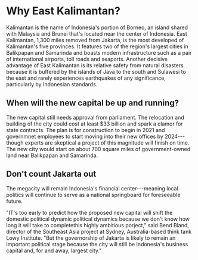 # Why East Kalimantan?

Kalimantan is the name of Indonesia's portion of Borneo, an island shared with Malaysia and Brunei that's located near the center of Indonesia. East Kalimantan, 1,300 miles removed from Jakarta, is the most developed of Kalimantan's five provinces. It features two of the region's largest cities in Balikpapan and Samarinda and boasts modern infrastructure such as a pair of international airports, toll roads and seaports. Another decisive advantage of East Kalimantan is its relative safety from natural disasters because it is buffered by the islands of Java to the south and Sulawesi to the east and rarely experiences earthquakes of any significance, particularly by Indonesian standards.

## When will the new capital be up and running?

The new capital still needs approval from parliament. The relocation and building of the city could cost at least $33 billion and spark a clamor for state contracts. The plan is for construction to begin in 2021 and governmnet employees to start moving into their new offices by 2024---though experts are skeptical a project of this magnitude will finish on time. The new city would start on about 700 square miles of government-owned land near Balikpapan and Samarinda.

## Don't count Jakarta out

The megacity will remain Indonesia's financial center---meaning local politics will continue to serve as a national springboard for foreseeable future.

"IT's too early to predict how the proposed new capital will shift the domestic political dynamic political dynamics because we don't know how long it will take to completethis highly ambitious porject," said Bend Bland, director of the Southeast Asia project at Sydney, Australia-based think tank Lowy Institute. "But the governorship of Jakarta is likely to remain an important political stage because the city will still be Indonesia's business capital and, for and away, largest city."


